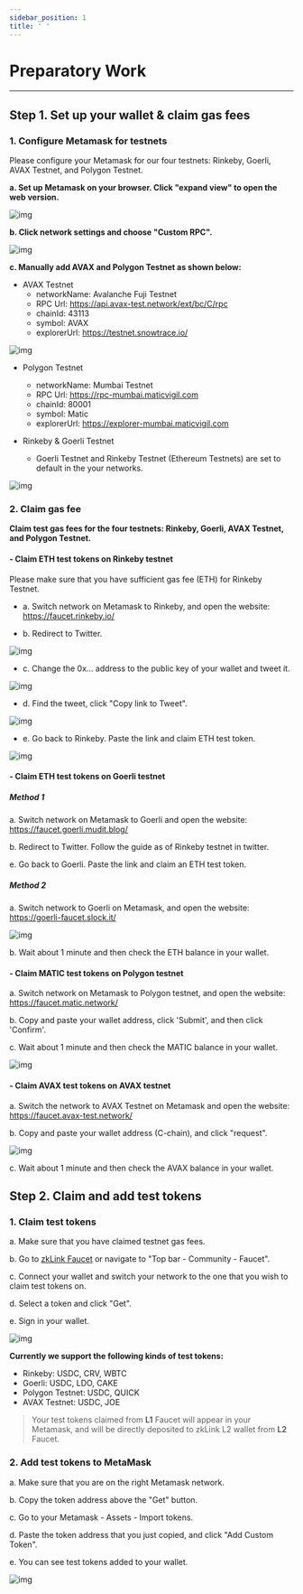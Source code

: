 ```yaml
---
sidebar_position: 1
title: ' '
---
```

# Preparatory Work

---

## Step 1. Set up your wallet & claim gas fees

### 1. Configure Metamask for testnets
Please configure your Metamask for our four testnets: Rinkeby, Goerli, AVAX Testnet, and Polygon Testnet.

  **a. Set up Metamask on your browser. Click "expand view" to open the web version.**

![img](../../static/img/TestnetUserGuide/1.png)


  **b. Click network settings and choose "Custom RPC".**

![img](../../static/img/TestnetUserGuide/2.png)

  **c. Manually add AVAX and Polygon Testnet as shown below:**

  - AVAX Testnet
    - networkName: Avalanche Fuji Testnet
    - RPC Url: https://api.avax-test.network/ext/bc/C/rpc
    - chainId: 43113
    - symbol: AVAX
    - explorerUrl: https://testnet.snowtrace.io/


![img](../../static/img/TestnetUserGuide/AVAX.png)

  - Polygon Testnet
    - networkName: Mumbai Testnet
    - RPC Url: https://rpc-mumbai.maticvigil.com
    - chainId: 80001
    - symbol: Matic
    - explorerUrl: https://explorer-mumbai.maticvigil.com


  - Rinkeby & Goerli Testnet
    - Goerli Testnet and Rinkeby Testnet (Ethereum Testnets) are set to default in the your networks.

![img](../../static/img/orderbook-userguide/orderbook-rinkeby.png)


### 2. Claim gas fee

**Claim test gas fees for the four testnets: Rinkeby, Goerli, AVAX Testnet, and Polygon Testnet.**

<!---[![How to claim gas fee for testnet](https://res.cloudinary.com/marcomontalbano/image/upload/v1626169505/video_to_markdown/images/youtube--lPPJyz68e1s-c05b58ac6eb4c4700831b2b3070cd403.jpg)](https://www.youtube.com/watch?v=lPPJyz68e1s&list=PL92WZahYyEBfVX51LNtHEPguusVEtQVGo&index=1 "How to claim gas fee for testnet")--->


#### - Claim ETH test tokens on Rinkeby testnet
Please make sure that you have sufficient gas fee (ETH) for Rinkeby Testnet.

  - a. Switch network on Metamask to Rinkeby, and open the website: https://faucet.rinkeby.io/

  - b. Redirect to Twitter.

![img](../../static/img/TestnetUserGuide/5.png)

  - c. Change the 0x... address to the public key of your wallet and tweet it.

![img](../../static/img/orderbook-userguide/gas-1.png)


  - d. Find the tweet, click "Copy link to Tweet".

![img](../../static/img/orderbook-userguide/gas-2.png)


  - e. Go back to Rinkeby. Paste the link and claim ETH test token.

![img](../../static/img/TestnetUserGuide/8.png)

#### - Claim ETH test tokens on Goerli testnet
##### Method 1
  a. Switch network on Metamask to Goerli and open the website: https://faucet.goerli.mudit.blog/

  b. Redirect to Twitter. Follow the guide as of Rinkeby testnet in twitter.

  e. Go back to Goerli. Paste the link and claim an ETH test token.


##### Method 2

  a. Switch network to Goerli on Metamask, and open the website: https://goerli-faucet.slock.it/

![img](../../static/img/TestnetUserGuide/9.png)

  b. Wait about 1 minute and then check the ETH balance in your wallet.


#### - Claim MATIC test tokens on Polygon testnet
  a. Switch network on Metamask to Polygon testnet, and open the website: https://faucet.matic.network/

  b. Copy and paste your wallet address, click 'Submit', and then click 'Confirm'.

  c. Wait about 1 minute and then check the MATIC balance in your wallet.

![img](../../static/img/TestnetUserGuide/10.png)


#### - Claim AVAX test tokens on AVAX testnet

  a. Switch the network to AVAX Testnet on Metamask and open the website: https://faucet.avax-test.network/

  b. Copy and paste your wallet address (C-chain), and click "request".

![img](../../static/img/TestnetUserGuide/AVAX-2.png)

  c. Wait about 1 minute and then check the AVAX balance in your wallet.



## Step 2. Claim and add test tokens

### 1. Claim test tokens
<!--- [![How to claim test tokens](https://res.cloudinary.com/marcomontalbano/image/upload/v1626169809/video_to_markdown/images/youtube--2TarxFau0Cw-c05b58ac6eb4c4700831b2b3070cd403.jpg)](https://www.youtube.com/watch?v=2TarxFau0Cw&list=PL92WZahYyEBfVX51LNtHEPguusVEtQVGo&index=2 "How to claim test tokens") --->

  a. Make sure that you have claimed testnet gas fees.

  b. Go to [zkLink Faucet](https://zk.link/app/faucet) or navigate to "Top bar - Community - Faucet".

  c. Connect your wallet and switch your network to the one that you wish to claim test tokens on.

  d. Select a token and click "Get".

  e. Sign in your wallet.

  ![img](../../static/img/orderbook-userguide/faucet-1.jpg)

**Currently we support the following kinds of test tokens:**
  - Rinkeby: USDC, CRV, WBTC
  - Goerli: USDC, LDO, CAKE
  - Polygon Testnet: USDC, QUICK
  - AVAX Testnet: USDC, JOE

>Your test tokens claimed from **L1** Faucet will appear in your Metamask, and will be directly deposited to zkLink L2 wallet from **L2** Faucet.


### 2. Add test tokens to MetaMask
<!--- [![Add test tokens to Metamask](https://res.cloudinary.com/marcomontalbano/image/upload/v1626169889/video_to_markdown/images/youtube--jApPhVQa_BY-c05b58ac6eb4c4700831b2b3070cd403.jpg)](https://www.youtube.com/watch?v=jApPhVQa_BY&list=PL92WZahYyEBfVX51LNtHEPguusVEtQVGo&index=3 "Add test tokens to Metamask") --->

  a. Make sure that you are on the right Metamask network.

  b. Copy the token address above the "Get" button.

  c. Go to your Metamask - Assets - Import tokens.

  d. Paste the token address that you just copied, and click "Add Custom Token".

  e. You can see test tokens added to your wallet.

  ![img](../../static/img//orderbook-userguide/add-token.jpg)
